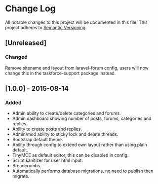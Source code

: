 # Change Log
All notable changes to this project will be documented in this file.
This project adheres to [Semantic Versioning](http://semver.org/).

## [Unreleased]
### Changed
Remove sitename and layout from laravel-forum config, users will now change this in the taskforce-support package instead.

## [1.0.0] - 2015-08-14
### Added
 - Admin ability to create/delete categories and forums.
 - Admin dashboard showing number of posts, forums, categories and replies.
 - Ability to create posts and replies.
 - Admin/mod ability to sticky lock and delete threads.
 - Bootstrap default theme.
 - Ability through config to extend own layout rather than using plain default.
 - TinyMCE as default editor, this can be disabled in config.
 - Script sanitizer for user html input.
 - Breadcrumbs.
 - Automatically performs database migrations, no need to publish then migrate.
